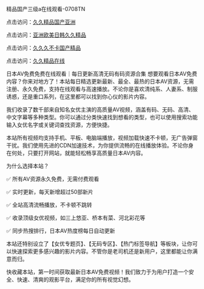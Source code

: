 精品国产三级a在线观看-0708TN

点击访问：<a href="https://heiliaoxwd5i8.pages.dev">久久精品国产亚洲</a>

点击访问：<a href="https://heiliaowzu4ur.pages.dev">亚洲欧美日韩久久精品</a>

点击访问：<a href="https://heiliaowt0d7p.pages.dev">久久久不卡国产精品</a>

点击访问：<a href="https://heiliaoxqkkct.pages.dev">久久精品在线</a>

日本AV免费免费在线观看｜每日更新高清无码有码资源合集
想要观看日本AV免费内容？你来对地方了！本站每日精选更新最新、最全、最热的日本AV资源，无需注册、永久免费，支持在线观看与高速播放。不论你是喜欢清纯系、人妻系、制服诱惑，还是重口系列，在这里都可以找到你心仪的影片内容。

我们收录了数千部来自知名女优主演的高质量AV视频，涵盖有码、无码、高清、中文字幕等多种类型。你可以通过分类快速找到想看的类型，也可以使用搜索功能输入女优名字或关键词查找资源，方便快捷。

本站所有视频均支持手机、平板、电脑端播放，视频加载快速不卡顿，无广告弹窗干扰。我们使用先进的CDN加速技术，为你提供流畅的在线播放体验。不论你身在何处，只要打开网站，就能轻松畅享高质量日本AV内容。

为什么选择本站？

✅ 所有AV资源永久免费，无需付费观看

✅ 实时更新，每天新增超过50部新片

✅ 全站高清流畅播放，不卡顿不跳转

✅ 收录顶级女优视频，如三上悠亚、桥本有菜、河北彩花等

✅ 同步热搜排行，日本AV热度榜每日自动更新

本站还特别设立了【女优专题页】、【无码专区】、【热门标签导航】等板块，让你可以快速探索更多感兴趣的影片内容。不管你是老司机还是新用户，这里都能让你满意而归。

快收藏本站，第一时间获取最新日本AV免费视频！我们致力于为用户打造一个安全、快速、清爽的观影平台，满足你的所有视觉幻想。




<span style="display:none;">[Canonical link] ( https://github.com/tittt2611/222222 ）</span>












